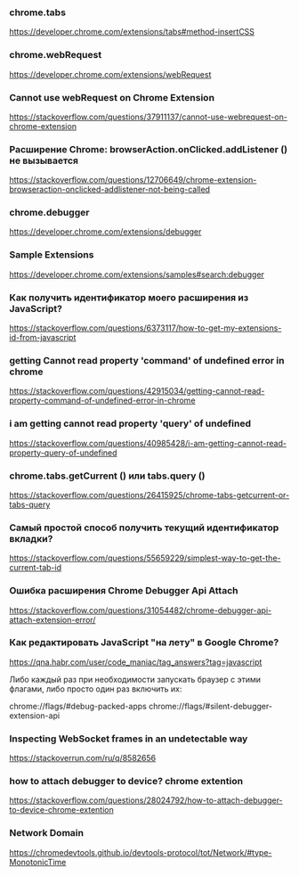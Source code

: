 ### chrome.tabs
https://developer.chrome.com/extensions/tabs#method-insertCSS

### chrome.webRequest
https://developer.chrome.com/extensions/webRequest

### Cannot use webRequest on Chrome Extension
https://stackoverflow.com/questions/37911137/cannot-use-webrequest-on-chrome-extension

### Расширение Chrome: browserAction.onClicked.addListener () не вызывается
https://stackoverflow.com/questions/12706649/chrome-extension-browseraction-onclicked-addlistener-not-being-called

### chrome.debugger
https://developer.chrome.com/extensions/debugger

### Sample Extensions
https://developer.chrome.com/extensions/samples#search:debugger

### Как получить идентификатор моего расширения из JavaScript?
https://stackoverflow.com/questions/6373117/how-to-get-my-extensions-id-from-javascript

### getting Cannot read property 'command' of undefined error in chrome
https://stackoverflow.com/questions/42915034/getting-cannot-read-property-command-of-undefined-error-in-chrome

### i am getting cannot read property 'query' of undefined
https://stackoverflow.com/questions/40985428/i-am-getting-cannot-read-property-query-of-undefined

### chrome.tabs.getCurrent () или tabs.query ()
https://stackoverflow.com/questions/26415925/chrome-tabs-getcurrent-or-tabs-query

### Самый простой способ получить текущий идентификатор вкладки?
https://stackoverflow.com/questions/55659229/simplest-way-to-get-the-current-tab-id

### Ошибка расширения Chrome Debugger Api Attach
https://stackoverflow.com/questions/31054482/chrome-debugger-api-attach-extension-error/

### Как редактировать JavaScript "на лету" в Google Chrome?
https://qna.habr.com/user/code_maniac/tag_answers?tag=javascript

Либо каждый раз при необходимости запускать браузер с этими флагами, либо просто один раз включить их:

chrome://flags/#debug-packed-apps
chrome://flags/#silent-debugger-extension-api

### Inspecting WebSocket frames in an undetectable way
https://stackoverrun.com/ru/q/8582656

### how to attach debugger to device? chrome extention
https://stackoverflow.com/questions/28024792/how-to-attach-debugger-to-device-chrome-extention

### Network Domain
https://chromedevtools.github.io/devtools-protocol/tot/Network/#type-MonotonicTime